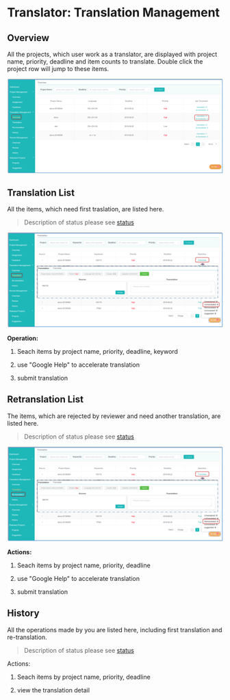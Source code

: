 # Translator: Translation Management

## Overview

All the projects, which user work as a translator, are displayed with project name, priority, deadline and item counts to translate. Double click the project row will jump to these items.

![](/assets/translation_management.overview.png)

## Translation List

All the items, which need first traslation, are listed here.

> Description of status please see [status](../glossary.md#status)

![](/assets/translation_management.translation.png)

**Operation:**

1. Seach items by project name, priority, deadline, keyword

2. use "Google Help" to accelerate translation

3. submit translation


## Retranslation List

The items, which are rejected by reviewer and need another translation, are listed here.

> Description of status please see [status](../glossary.md#status)

![](/assets/translation_management.retranslation.png)

**Actions:**

1. Seach items by project name, priority, deadline

2. use "Google Help" to accelerate translation

3. submit translation


## History

All the operations made by you are listed here, including first translation and re-translation. 

> Description of status please see [status](../glossary.md#status)

Actions:

1. Seach items by project name, priority, deadline

2. view the translation detail





